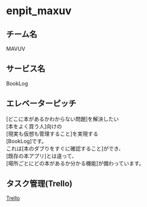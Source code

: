 # enpit_maxuv

## チーム名

MAVUV

## サービス名

BookLog


## エレベーターピッチ

[どこに本があるかわからない問題]を解決したい  
[本をよく買う人]向けの  
[現実も仮想も管理すること]を実現する  
[BookLog]です。  
これは[本のダブりをすぐに確認すること]ができ、  
[既存の本アプリ]とは違って、  
[場所ごとにどの本があるか分かる機能]が備わっています。  


## タスク管理(Trello)

[Trello](https://trello.com/b/VAOitPS1/%E3%82%BF%E3%82%B9%E3%82%AF)


